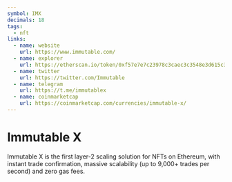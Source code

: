 ```yaml
---
symbol: IMX
decimals: 18
tags:
  - nft
links:
  - name: website
    url: https://www.immutable.com/
  - name: explorer
    url: https://etherscan.io/token/0xf57e7e7c23978c3caec3c3548e3d615c346e79ff
  - name: twitter
    url: https://twitter.com/Immutable
  - name: telegram
    url: https://t.me/immutablex
  - name: coinmarketcap
    url: https://coinmarketcap.com/currencies/immutable-x/
---
```


# Immutable X

Immutable X is the first layer-2 scaling solution for NFTs on Ethereum, with instant trade confirmation, massive scalability (up to 9,000+ trades per second) and zero gas fees.
